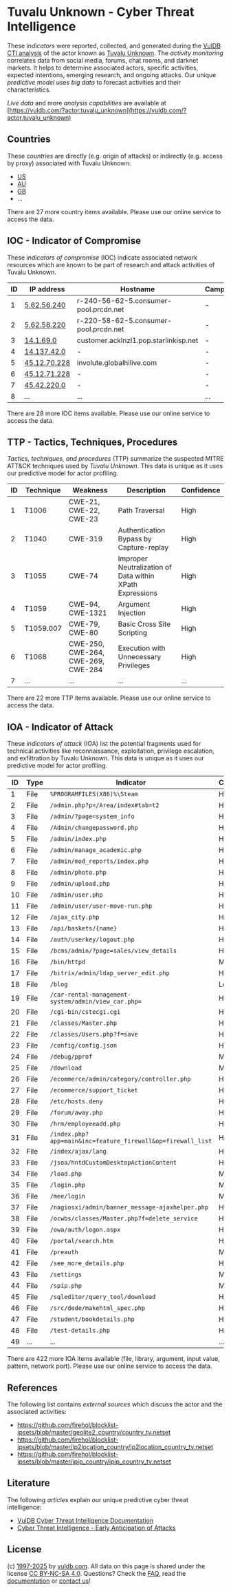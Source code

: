 # Tuvalu Unknown - Cyber Threat Intelligence

These _indicators_ were reported, collected, and generated during the [VulDB CTI analysis](https://vuldb.com/?kb.cti) of the actor known as [Tuvalu Unknown](https://vuldb.com/?actor.tuvalu_unknown). The _activity monitoring_ correlates data from social media, forums, chat rooms, and darknet markets. It helps to determine associated actors, specific activities, expected intentions, emerging research, and ongoing attacks. Our unique _predictive model_ uses _big data_ to forecast activities and their characteristics.

_Live data_ and more _analysis capabilities_ are available at [https://vuldb.com/?actor.tuvalu_unknown](https://vuldb.com/?actor.tuvalu_unknown)

## Countries

These _countries_ are directly (e.g. origin of attacks) or indirectly (e.g. access by proxy) associated with Tuvalu Unknown:

* [US](https://vuldb.com/?country.us)
* [AU](https://vuldb.com/?country.au)
* [GB](https://vuldb.com/?country.gb)
* ...

There are 27 more country items available. Please use our online service to access the data.

## IOC - Indicator of Compromise

These _indicators of compromise_ (IOC) indicate associated network resources which are known to be part of research and attack activities of Tuvalu Unknown.

ID | IP address | Hostname | Campaign | Confidence
-- | ---------- | -------- | -------- | ----------
1 | [5.62.56.240](https://vuldb.com/?ip.5.62.56.240) | r-240-56-62-5.consumer-pool.prcdn.net | - | High
2 | [5.62.58.220](https://vuldb.com/?ip.5.62.58.220) | r-220-58-62-5.consumer-pool.prcdn.net | - | High
3 | [14.1.69.0](https://vuldb.com/?ip.14.1.69.0) | customer.acklnzl1.pop.starlinkisp.net | - | High
4 | [14.137.42.0](https://vuldb.com/?ip.14.137.42.0) | - | - | High
5 | [45.12.70.228](https://vuldb.com/?ip.45.12.70.228) | involute.globalhilive.com | - | High
6 | [45.12.71.228](https://vuldb.com/?ip.45.12.71.228) | - | - | High
7 | [45.42.220.0](https://vuldb.com/?ip.45.42.220.0) | - | - | High
8 | ... | ... | ... | ...

There are 28 more IOC items available. Please use our online service to access the data.

## TTP - Tactics, Techniques, Procedures

_Tactics, techniques, and procedures_ (TTP) summarize the suspected MITRE ATT&CK techniques used by _Tuvalu Unknown_. This data is unique as it uses our predictive model for actor profiling.

ID | Technique | Weakness | Description | Confidence
-- | --------- | -------- | ----------- | ----------
1 | T1006 | CWE-21, CWE-22, CWE-23 | Path Traversal | High
2 | T1040 | CWE-319 | Authentication Bypass by Capture-replay | High
3 | T1055 | CWE-74 | Improper Neutralization of Data within XPath Expressions | High
4 | T1059 | CWE-94, CWE-1321 | Argument Injection | High
5 | T1059.007 | CWE-79, CWE-80 | Basic Cross Site Scripting | High
6 | T1068 | CWE-250, CWE-264, CWE-269, CWE-284 | Execution with Unnecessary Privileges | High
7 | ... | ... | ... | ...

There are 22 more TTP items available. Please use our online service to access the data.

## IOA - Indicator of Attack

These _indicators of attack_ (IOA) list the potential fragments used for technical activities like reconnaissance, exploitation, privilege escalation, and exfiltration by Tuvalu Unknown. This data is unique as it uses our predictive model for actor profiling.

ID | Type | Indicator | Confidence
-- | ---- | --------- | ----------
1 | File | `%PROGRAMFILES(X86)%\Steam` | High
2 | File | `/admin.php?p=/Area/index#tab=t2` | High
3 | File | `/admin/?page=system_info` | High
4 | File | `/Admin/changepassword.php` | High
5 | File | `/admin/index.php` | High
6 | File | `/admin/manage_academic.php` | High
7 | File | `/admin/mod_reports/index.php` | High
8 | File | `/admin/photo.php` | High
9 | File | `/admin/upload.php` | High
10 | File | `/admin/user.php` | High
11 | File | `/admin/user/user-move-run.php` | High
12 | File | `/ajax_city.php` | High
13 | File | `/api/baskets/{name}` | High
14 | File | `/auth/userkey/logout.php` | High
15 | File | `/bcms/admin/?page=sales/view_details` | High
16 | File | `/bin/httpd` | Medium
17 | File | `/bitrix/admin/ldap_server_edit.php` | High
18 | File | `/blog` | Low
19 | File | `/car-rental-management-system/admin/view_car.php=` | High
20 | File | `/cgi-bin/cstecgi.cgi` | High
21 | File | `/classes/Master.php` | High
22 | File | `/classes/Users.php?f=save` | High
23 | File | `/config/config.json` | High
24 | File | `/debug/pprof` | Medium
25 | File | `/download` | Medium
26 | File | `/ecommerce/admin/category/controller.php` | High
27 | File | `/ecommerce/support_ticket` | High
28 | File | `/etc/hosts.deny` | High
29 | File | `/forum/away.php` | High
30 | File | `/hrm/employeeadd.php` | High
31 | File | `/index.php?app=main&inc=feature_firewall&op=firewall_list` | High
32 | File | `/index/ajax/lang` | High
33 | File | `/jsoa/hntdCustomDesktopActionContent` | High
34 | File | `/load.php` | Medium
35 | File | `/login.php` | Medium
36 | File | `/mee/login` | Medium
37 | File | `/nagiosxi/admin/banner_message-ajaxhelper.php` | High
38 | File | `/ocwbs/classes/Master.php?f=delete_service` | High
39 | File | `/owa/auth/logon.aspx` | High
40 | File | `/portal/search.htm` | High
41 | File | `/preauth` | Medium
42 | File | `/see_more_details.php` | High
43 | File | `/settings` | Medium
44 | File | `/spip.php` | Medium
45 | File | `/sqleditor/query_tool/download` | High
46 | File | `/src/dede/makehtml_spec.php` | High
47 | File | `/student/bookdetails.php` | High
48 | File | `/test-details.php` | High
49 | ... | ... | ...

There are 422 more IOA items available (file, library, argument, input value, pattern, network port). Please use our online service to access the data.

## References

The following list contains _external sources_ which discuss the actor and the associated activities:

* https://github.com/firehol/blocklist-ipsets/blob/master/geolite2_country/country_tv.netset
* https://github.com/firehol/blocklist-ipsets/blob/master/ip2location_country/ip2location_country_tv.netset
* https://github.com/firehol/blocklist-ipsets/blob/master/ipip_country/ipip_country_tv.netset

## Literature

The following _articles_ explain our unique predictive cyber threat intelligence:

* [VulDB Cyber Threat Intelligence Documentation](https://vuldb.com/?kb.cti)
* [Cyber Threat Intelligence - Early Anticipation of Attacks](https://www.scip.ch/en/?labs.20201022)

## License

(c) [1997-2025](https://vuldb.com/?kb.changelog) by [vuldb.com](https://vuldb.com/?kb.about). All data on this page is shared under the license [CC BY-NC-SA 4.0](https://creativecommons.org/licenses/by-nc-sa/4.0/). Questions? Check the [FAQ](https://vuldb.com/?kb.faq), read the [documentation](https://vuldb.com/?kb) or [contact us](https://vuldb.com/?contact)!
